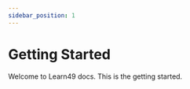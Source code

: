 ```yaml
---
sidebar_position: 1
---
```


# Getting Started

Welcome to Learn49 docs. This is the getting started.
